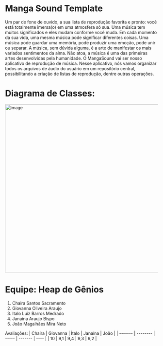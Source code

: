 # Manga Sound Template

Um par de fone de ouvido, a sua lista de reprodução favorita e pronto: você está totalmente imersa(o) em uma atmosfera só sua. Uma música tem muitos significados e eles mudam conforme você muda. Em cada momento da sua vida, uma mesma música pode significar diferentes coisas. Uma música pode guardar uma memória, pode produzir uma emoção, pode unir ou separar. A música, sem dúvida alguma, é a arte de manifestar os mais variados sentimentos da alma. Não atoa, a música é uma das primeiras artes desenvolvidas pela humanidade. O MangaSound vai ser nosso aplicativo de reprodução de música. Nesse aplicativo, nós vamos organizar todos os arquivos de áudio do usuário em um repositório central, possibilitando a criação de listas de reprodução, dentre outras operações. 

# Diagrama de Classes: 

<img width="552" alt="image" src="https://github.com/user-attachments/assets/9873181b-511f-42d9-8cf5-5d5966515634" />


# Equipe: Heap de Gênios
1. Chaira Santos Sacramento
2. Giovanna Oliveira Araujo
3. Italo Luiz Barros Medrado
4. Janaina Araujo Bispo
5. João Magalhães Mira Neto


Avaliações:
| Chaira  | Giovanna | Ítalo | Janaína | João |
| ------- | -------- | ----- | ------- | ---- |
|    10   |   9,1    |  9,4  |   9,3   |  9,2 |
